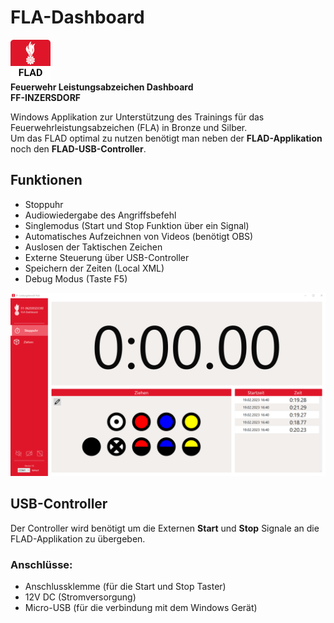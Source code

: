 # FLA-Dashboard


![Logo](Assets/FLAD.png) <br />
**Feuerwehr Leistungsabzeichen Dashboard** <br />
**FF-INZERSDORF**

Windows Applikation zur Unterstützung des Trainings für das Feuerwehrleistungsabzeichen (FLA) in Bronze und Silber.<br />
Um das FLAD optimal zu nutzen benötigt man neben der **FLAD-Applikation** noch den **FLAD-USB-Controller**.


## Funktionen
- Stoppuhr
- Audiowiedergabe des Angriffsbefehl
- Singlemodus (Start und Stop Funktion über ein Signal)
- Automatisches Aufzeichnen von Videos (benötigt OBS)
- Auslosen der Taktischen Zeichen
- Externe Steuerung über USB-Controller
- Speichern der Zeiten (Local XML)
- Debug Modus (Taste F5)

![Hauptansicht](Assets/Screenshots/FLAD1.PNG)


## USB-Controller

Der Controller wird benötigt um die Externen **Start** und **Stop** Signale an die FLAD-Applikation zu übergeben. <br />

### Anschlüsse:

- Anschlussklemme (für die Start und Stop Taster)
- 12V DC (Stromversorgung)
- Micro-USB (für die verbindung mit dem Windows Gerät)

<BILD>
  
  

